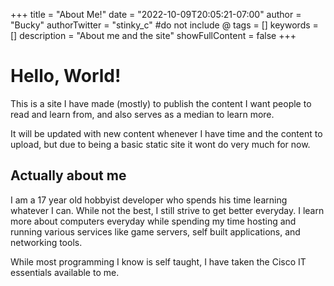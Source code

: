 +++
title = "About Me!"
date = "2022-10-09T20:05:21-07:00"
author = "Bucky"
authorTwitter = "stinky_c" #do not include @
tags = []
keywords = []
description = "About me and the site"
showFullContent = false 
+++

# Hello, World!

This is a site I have made (mostly) to publish the content I want people to read and learn from, and also serves as a median to learn more.

It will be updated with new content whenever I have time and the content to upload, but due to being a basic static site it wont do very much for now.

## Actually about me

I am a 17 year old hobbyist developer who spends his time learning whatever I can. While not the best, I still strive to get better everyday. I learn more about computers everyday while spending my time hosting and running various services like game servers, self built applications, and networking tools.

While most programming I know is self taught, I have taken the Cisco IT essentials available to me.
